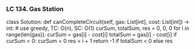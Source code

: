 ### LC 134. Gas Station
class Solution:
    def canCompleteCircuit(self, gas: List[int], cost: List[int]) -> int:
        # use greedy, TC: O(n), SC: O(1)
        curSum, totalSum, res = 0, 0, 0
        for i in range(len(gas)):
            curSum = gas[i] - cost[i]
            totalSum = gas[i] - cost[i]
            if curSum < 0:
                curSum = 0
                res = i + 1
        return -1 if totalSum < 0 else res